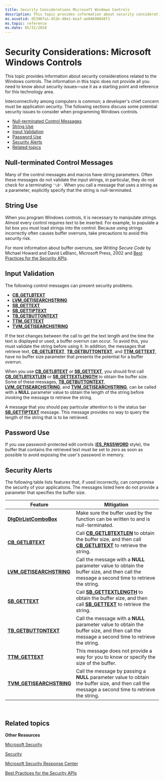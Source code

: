 ```yaml
---
title: Security Considerations Microsoft Windows Controls
description: This topic provides information about security considerations related to the Windows controls.
ms.assetid: d5396fa1-452e-40e1-beaf-ae04690048f1
ms.topic: reference
ms.date: 05/31/2018
---
```


# Security Considerations: Microsoft Windows Controls

This topic provides information about security considerations related to the Windows controls. The information in this topic does not provide all you need to know about security issues—use it as a starting point and reference for this technology area.

Interconnectivity among computers is common; a developer's chief concern must be application security. The following sections discuss some potential security issues to consider when programming Windows controls.

-   [Null-terminated Control Messages](#null-terminated-control-messages)
-   [String Use](#string-use)
-   [Input Validation](#input-validation)
-   [Password Use](#password-use)
-   [Security Alerts](#security-alerts)
-   [Related topics](#related-topics)

## Null-terminated Control Messages

Many of the control messages and macros have string parameters. Often these messages do not validate the input strings, in particular, they do not check for a terminating `'\0'`. When you call a message that uses a string as a parameter, explicitly specify that the string is null-terminated.

## String Use

When you program Windows controls, it is necessary to manipulate strings. Almost every control requires text to be inserted. For example, to populate a list box you must load strings into the control. Because using strings incorrectly often causes buffer overruns, take precautions to avoid this security risk.

For more information about buffer overruns, see *Writing Secure Code* by Michael Howard and David LeBlanc, Microsoft Press, 2002 and [Best Practices for the Security APIs](/windows/desktop/SecBP/best-practices-for-the-security-apis).

## Input Validation

The following control messages can present security problems.

-   [**CB\_GETLBTEXT**](cb-getlbtext.md)
-   [**LVM\_GETISEARCHSTRING**](lvm-getisearchstring.md)
-   [**SB\_GETTEXT**](sb-gettext.md)
-   [**SB\_GETTIPTEXT**](sb-gettiptext.md)
-   [**TB\_GETBUTTONTEXT**](tb-getbuttontext.md)
-   [**TTM\_GETTEXT**](ttm-gettext.md)
-   [**TVM\_GETISEARCHSTRING**](tvm-getisearchstring.md)

If the text changes between the call to get the text length and the time the text is displayed or used, a buffer overrun can occur. To avoid this, you must validate the string before using it. In addition, the messages that retrieve text, [**CB\_GETLBTEXT**](cb-getlbtext.md), [**TB\_GETBUTTONTEXT**](tb-getbuttontext.md), and [**TTM\_GETTEXT**](ttm-gettext.md), have no buffer size parameter that presents the potential for a buffer overrun.

When you use [**CB\_GETLBTEXT**](cb-getlbtext.md) or [**SB\_GETTEXT**](sb-gettext.md), you should first call [**CB\_GETLBTEXTLEN**](cb-getlbtextlen.md) or [**SB\_GETTEXTLENGTH**](sb-gettextlength.md) to obtain the buffer size. Some of these messages, [**TB\_GETBUTTONTEXT**](tb-getbuttontext.md), [**LVM\_GETISEARCHSTRING**](lvm-getisearchstring.md), and [**TVM\_GETISEARCHSTRING**](tvm-getisearchstring.md), can be called with a **NULL** parameter value to obtain the length of the string before invoking the message to retrieve the string.

A message that you should pay particular attention to is the status bar [**SB\_GETTIPTEXT**](sb-gettiptext.md) message. This message provides no way to query the length of the string that is to be retrieved.

## Password Use

If you use password-protected edit controls ([**ES\_PASSWORD**](edit-control-styles.md) style), the buffer that contains the retrieved text must be set to zero as soon as possible to avoid exposing the user's password in memory.

## Security Alerts

The following table lists features that, if used incorrectly, can compromise the security of your applications. The messages listed here do not provide a parameter that specifies the buffer size.



| Feature                                               | Mitigation                                                                                                                                              |
|-------------------------------------------------------|---------------------------------------------------------------------------------------------------------------------------------------------------------|
| [**DlgDirListComboBox**](/windows/desktop/api/Winuser/nf-winuser-dlgdirlistcomboboxa)      | Make sure the buffer used by the function can be written to and is null-terminated.                                                                     |
| [**CB\_GETLBTEXT**](cb-getlbtext.md)                 | Call [**CB\_GETLBTEXTLEN**](cb-getlbtextlen.md) to obtain the buffer size, and then call [**CB\_GETLBTEXT**](cb-getlbtext.md) to retrieve the string. |
| [**LVM\_GETISEARCHSTRING**](lvm-getisearchstring.md) | Call the message with a **NULL** parameter value to obtain the buffer size, and then call the message a second time to retrieve the string.             |
| [**SB\_GETTEXT**](sb-gettext.md)                     | Call [**SB\_GETTEXTLENGTH**](sb-gettextlength.md) to obtain the buffer size, and then call [**SB\_GETTEXT**](sb-gettext.md) to retrieve the string.   |
| [**TB\_GETBUTTONTEXT**](tb-getbuttontext.md)         | Call the message with a **NULL** parameter value to obtain the buffer size, and then call the message a second time to retrieve the string.             |
| [**TTM\_GETTEXT**](ttm-gettext.md)                   | This message does not provide a way for you to know or specify the size of the buffer.                                                                  |
| [**TVM\_GETISEARCHSTRING**](tvm-getisearchstring.md) | Call the message by passing a **NULL** parameter value to obtain the buffer size, and then call the message a second time to retrieve the string.       |



 

## Related topics

<dl> <dt>

**Other Resources**
</dt> <dt>

[Microsoft Security](https://www.microsoft.com/security/default.aspx)
</dt> <dt>

[Security](/windows/desktop/security)
</dt> <dt>

[Microsoft Security Response Center](https://www.microsoft.com/msrc)
</dt> <dt>

[Best Practices for the Security APIs](/windows/desktop/SecBP/best-practices-for-the-security-apis)
</dt> </dl>

 

 
